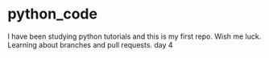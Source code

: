 # python_code
I have been studying python tutorials and this is my first repo.
Wish me luck.
Learning about branches and pull requests.
day 4
